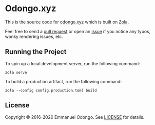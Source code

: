 # Odongo.xyz

This is the source code for [odongo.xyz][1] which is built on [Zola][2].

Feel free to send a [pull request][3] or open an [issue][4] if you notice any typos, wonky rendering issues, etc.

## Running the Project

To spin up a local development server, run the following command:

```
zola serve
```

To build a production artifact, run the following command:

```
zola --config config.production.toml build
```

## License

Copyright &copy; 2016-2020 Emmanuel Odongo. See [LICENSE][5] for details.

[1]: https://odongo.xyz
[2]: https://www.getzola.org/
[3]: https://github.com/Croccifixio/blog/pull/new/main
[4]: https://github.com/Croccifixio/blog/issues/new
[5]: https://github.com/Croccifixio/blog/blob/main/LICENSE
